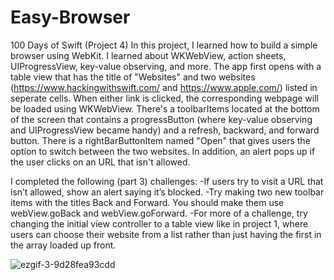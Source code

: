 # Easy-Browser
100 Days of Swift (Project 4) In this project, I learned how to build a simple browser using WebKit. I learned about WKWebView, action sheets, UIProgressView,
key-value observing, and more. The app first opens with a table view that has the title of "Websites" and two websites (https://www.hackingwithswift.com/ and 
https://www.apple.com/) listed in seperate cells. When either link is clicked, the corresponding webpage will be loaded using WKWebView. There's a toolbarItems 
located at the bottom of the screen that contains a progressButton (where key-value observing and UIProgressView became handy) and a refresh, backward, and forward
button. There is a rightBarButtonItem named "Open" that gives users the option to switch between the two websites. In addition, an alert pops up if the user clicks on an URL 
that isn't allowed.

I completed the following (part 3) challenges: 
-If users try to visit a URL that isn’t allowed, show an alert saying it’s blocked.
-Try making two new toolbar items with the titles Back and Forward. You should make them use webView.goBack and webView.goForward.
-For more of a challenge, try changing the initial view controller to a table view like in project 1, where users can choose their website from a list rather than 
just having the first in the array loaded up front.

![ezgif-3-9d28fea93cdd](https://user-images.githubusercontent.com/42749527/99892903-38f85b80-2c48-11eb-8c5f-5ca106072827.gif)
